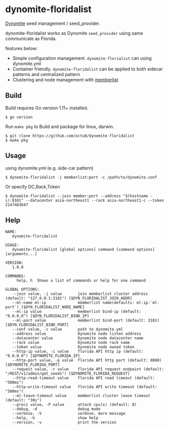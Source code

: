 # dynomite-floridalist

[Dynomite](https://github.com/Netflix/dynomite) seed management / seed_provider.

dynomite-floridalist works as Dynomite `seed_provider` using same communicate as Florida.

features below:

- Simple configuration management. `dynomite-florialist` can using dynomite.yml
- Container friendly. `dynomite-floridalist` can be applied to both sidecar patterns and centralized pattern
- Clustering and node management with [memberlist](https://github.com/hashicorp/memberlist)

## Build

Build requires Go version 1.11+ installed.

```
$ go version
```

Run `make pkg` to Build and package for linux, darwin.

```
$ git clone https://github.com/octu0/dynomite-floridalist
$ make pkg
```

## Usage

using dynomite.yml (e.g. side-car pattern)

```
$ dynomite-floridalist -j memberlist:port -c /path/to/dynomite.conf
```

Or specify DC,Rack,Token

```
$ dynomite-floridalist --join member:port --address "$(hostname -i):8101" --datacenter asia-northeast1 --rack asia-northeast1-c --token 2147483647
```

## Help

```
NAME:
   dynomite-floridalist

USAGE:
   dynomite-floridalist [global options] command [command options] [arguments...]

VERSION:
   1.0.0

COMMANDS:
     help, h  Shows a list of commands or help for one command

GLOBAL OPTIONS:
   --join value, -j value       join memberlist cluster address (default: "127.0.0.1:3101") [$DYN_FLORIDALIST_JOIN_ADDR]
   --ml-name ml-ip              memberlist name(defaults: ml-ip:`ml-port`) [$DYN_FLORIDALIST_NODE_NAME]
   --ml-ip value                memberlist bind-ip (default: "0.0.0.0") [$DYN_FLORIDALIST_BIND_IP]
   --ml-port value              memberlist bind-port (default: 3101) [$DYN_FLORIDALIST_BIND_PORT]
   --conf value, -c value       path to dynomite.yml
   --address value              Dynomite node listen address
   --datacenter value           Dynomite node datacenter name
   --rack value                 Dynomite node rack name
   --token value                Dynomite node owned token
   --http-ip value, -i value    florida API http ip (default: "0.0.0.0") [$DYNOMITE_FLORIDA_IP]
   --http-port value, -p value  florida API http port (default: 8080) [$DYNOMITE_FLORIDA_PORT]
   --request value, -r value    florida API request endpoint (default: "/REST/v1/admin/get_seeds") [$DYNOMITE_FLORIDA_REQUEST]
   --http-read-timeout value    florida API read timeout (default: "500ms")
   --http-write-timeout value   florida API write timeout (default: "500ms")
   --ml-leave-timeout value     memberlist cluster leave timeout (default: "30s")
   --procs value, -P value      attach cpu(s) (default: 8)
   --debug, -d                  debug mode
   --verbose, -V                verbose. more message
   --help, -h                   show help
   --version, -v                print the version
```
